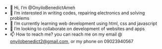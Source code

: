 - 👋 Hi, I’m @OnyiloBenedictAmeh
- 👀 I’m interested in writing codes, repairing electronics and solving problems
- 🌱 I’m currently learning web development using html, css and javascript
- 💞️ I’m looking to collaborate on development of websites and apps 
- 📫 How to reach me? you can reach me on my email @ onyilobenedict2@gmail.com, or my phone on 09023940567

<!---
OnyiloBenedictAmeh/OnyiloBenedictAmeh is a ✨ special ✨ repository because its `README.md` (this file) appears on your GitHub profile.
You can click the Preview link to take a look at your changes.
--->
